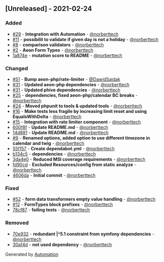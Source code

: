 ## [Unreleased] - 2021-02-24

### Added
- [#29](https://github.com/aeon-php/symfony-bundle/pull/29) - **Integration with Automation** - [@norberttech](https://github.com/norberttech)
- [#11](https://github.com/aeon-php/symfony-bundle/pull/11) - **possibilit to validate if given day is not a holiday** - [@norberttech](https://github.com/norberttech)
- [#8](https://github.com/aeon-php/symfony-bundle/pull/8) - **comparison validators** - [@norberttech](https://github.com/norberttech)
- [#2](https://github.com/aeon-php/symfony-bundle/pull/2) - **Aeon Form Types** - [@norberttech](https://github.com/norberttech)
- [1a874e](https://github.com/aeon-php/symfony-bundle/commit/1a874ef13537e683a646e228db5e33b223d44bb7) - **mutation score to README** - [@norberttech](https://github.com/norberttech)

### Changed
- [#51](https://github.com/aeon-php/symfony-bundle/pull/51) - **Bump aeon-php/rate-limiter** - [@DawidSajdak](https://github.com/DawidSajdak)
- [#31](https://github.com/aeon-php/symfony-bundle/pull/31) - **Updated aeon-php dependencies** - [@norberttech](https://github.com/norberttech)
- [#31](https://github.com/aeon-php/symfony-bundle/pull/31) - **Updated phive dependencies** - [@norberttech](https://github.com/norberttech)
- [#25](https://github.com/aeon-php/symfony-bundle/pull/25) - **dependencies, fixed aeon-php/calendar BC breaks** - [@norberttech](https://github.com/norberttech)
- [#24](https://github.com/aeon-php/symfony-bundle/pull/24) - **Moved phpunit to tools & updated tools** - [@norberttech](https://github.com/norberttech)
- [#16](https://github.com/aeon-php/symfony-bundle/pull/16) - **Make tests less fragile by increasing limit reset and using EqualsWithDelta** - [@norberttech](https://github.com/norberttech)
- [#15](https://github.com/aeon-php/symfony-bundle/pull/15) - **Integration with rate limiter component** - [@norberttech](https://github.com/norberttech)
- [600f8f](https://github.com/aeon-php/symfony-bundle/commit/600f8f521c29f72e3d72be13ce6b5668b0b23bb4) - **Update README.md** - [@norberttech](https://github.com/norberttech)
- [14d881](https://github.com/aeon-php/symfony-bundle/commit/14d881fb274b53e584664482a86812c3ff2e20f9) - **Update README.md** - [@norberttech](https://github.com/norberttech)
- [#9](https://github.com/aeon-php/symfony-bundle/pull/9) - **Renamed options, added option to use different timezone in calendar and twig** - [@norberttech](https://github.com/norberttech)
- [55f157](https://github.com/aeon-php/symfony-bundle/commit/55f1573f60b20922482ae508961241e3e1ab34a1) - **Create dependabot.yml** - [@norberttech](https://github.com/norberttech)
- [b134c5](https://github.com/aeon-php/symfony-bundle/commit/b134c56e70b37f2f3d2094b84d46e43df69cbfb4) - **dependencies** - [@norberttech](https://github.com/norberttech)
- [3da4e0](https://github.com/aeon-php/symfony-bundle/commit/3da4e05b34ec042c22dc3f8c913a163c2223ea03) - **Reduced MSI coverage requirements** - [@norberttech](https://github.com/norberttech)
- [fd90cd](https://github.com/aeon-php/symfony-bundle/commit/fd90cd87a206e7885162d0c5d0b236b78e27a8f6) - **Excluded Resources/config from static analyze** - [@norberttech](https://github.com/norberttech)
- [4606da](https://github.com/aeon-php/symfony-bundle/commit/4606daf0e77bd210a56d134367ca1aa41a46d656) - **Initial commit** - [@norberttech](https://github.com/norberttech)

### Fixed
- [#52](https://github.com/aeon-php/symfony-bundle/pull/52) - **form data transformers empty value handling** - [@norberttech](https://github.com/norberttech)
- [#12](https://github.com/aeon-php/symfony-bundle/pull/12) - **FormTypes block prefixes** - [@norberttech](https://github.com/norberttech)
- [78cf87](https://github.com/aeon-php/symfony-bundle/commit/78cf878e836577b2b434f1c969ffe6afd90be2e1) - **failing tests** - [@norberttech](https://github.com/norberttech)

### Removed
- [70e932](https://github.com/aeon-php/symfony-bundle/commit/70e9321b2ceda4c1895e8e1f8496a9b6fdc5fdb9) - **redundant |^5.1 constraint from symfony dependencies** - [@norberttech](https://github.com/norberttech)
- [30a14d](https://github.com/aeon-php/symfony-bundle/commit/30a14db1e6b5bdb4a971d09215eb3d7be2cad319) - **not used dependency** - [@norberttech](https://github.com/norberttech)

Generated by [Automation](https://github.com/aeon-php/automation)